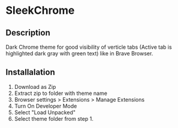 # SleekChrome
## Description
Dark Chrome theme for good visibility of verticle tabs (Active tab is highlighted dark gray with green text) like in Brave Browser.

## Installalation
  1. Download as Zip
  2. Extract zip to folder with theme name
  3. Browser settings > Extensions > Manage Extensions
  4. Turn On Developer Mode
  5. Select "Load Unpacked"
  6. Select theme folder from step 1.
